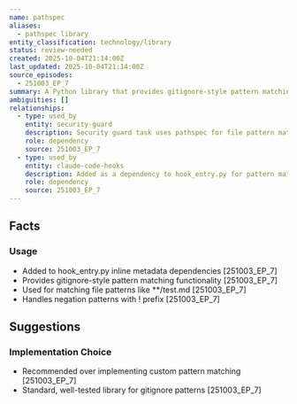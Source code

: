 ```yaml
---
name: pathspec
aliases:
  - pathspec library
entity_classification: technology/library
status: review-needed
created: 2025-10-04T21:14:00Z
last_updated: 2025-10-04T21:14:00Z
source_episodes:
  - 251003_EP_7
summary: A Python library that provides gitignore-style pattern matching for file paths
ambiguities: []
relationships:
  - type: used_by
    entity: security-guard
    description: Security guard task uses pathspec for file pattern matching
    role: dependency
    source: 251003_EP_7
  - type: used_by
    entity: claude-code-hooks
    description: Added as a dependency to hook_entry.py for pattern matching
    role: dependency
    source: 251003_EP_7
---
```


## Facts

### Usage
- Added to hook_entry.py inline metadata dependencies [251003_EP_7]
- Provides gitignore-style pattern matching functionality [251003_EP_7]
- Used for matching file patterns like **/test.md [251003_EP_7]
- Handles negation patterns with ! prefix [251003_EP_7]

## Suggestions

### Implementation Choice
- Recommended over implementing custom pattern matching [251003_EP_7]
- Standard, well-tested library for gitignore patterns [251003_EP_7]